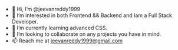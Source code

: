 - 👋 Hi, I’m @jeevanreddy1999
- 👀 I’m interested in both Frontend && Backend and Iam a Full Stack Developer.
- 🌱 I’m currently learning advanced CSS.
- 💞️ I’m looking to collaborate on any projects you have in mind. 
- 📫 Reach me at jeevanreddy1999@gmail.com

<!---
jeevanreddy1999/jeevanreddy1999 is a ✨ special ✨ repository because its `README.md` (this file) appears on your GitHub profile.
You can click the Preview link to take a look at your changes.
--->
